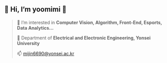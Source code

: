 ## 💞️ Hi, I’m yoomimi 💞️
####
> 👀 I’m interested in __Computer Vision, Algorithm, Front-End, Esports, Data Analytics...__
> 
> 🌱 Department of __Electrical and Electronic Engineering, Yonsei University__
> 
> 📫 mijin6690@yonsei.ac.kr
####
